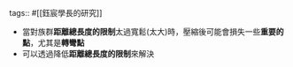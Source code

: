 tags:: #[[鈺宸學長的研究]]

- 當對族群**距離總長度的限制**太過寬鬆(太大)時，壓縮後可能會損失一些**重要的點**，尤其是**轉彎點**
- 可以透過降低**距離總長度的限制**來解決
